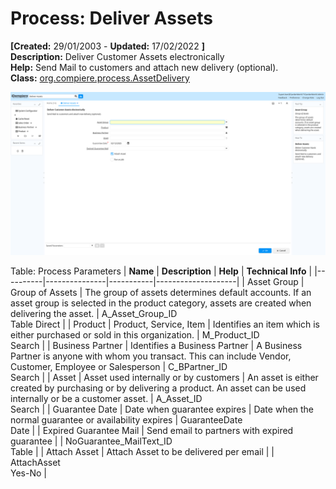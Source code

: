 # Process: Deliver Assets 

**[Created:** 29/01/2003 - **Updated:** 17/02/2022 **]**  
**Description:** Deliver Customer Assets electronically  
**Help:** Send Mail to customers and attach new delivery (optional).  
**Class:** [org.compiere.process.AssetDelivery](https://jenkins.idempiere.org/job/iDempiere12Daily/ws/org.idempiere.javadoc/API/org/compiere/process/AssetDelivery.html)

![](/img/docs/manual/DeliverAssets-Process_iDempiere_v12.0.0.png)

Table: Process Parameters
| **Name** | **Description** | **Help** | **Technical Info** |
|----------|---------------|-----------|--------------------|
| Asset Group | Group of Assets | The group of assets determines default accounts.  If an asset group is selected in the product category, assets are created when delivering the asset. | A_Asset_Group_ID<br/>Table Direct | 
| Product | Product, Service, Item | Identifies an item which is either purchased or sold in this organization. | M_Product_ID<br/>Search | 
| Business Partner | Identifies a Business Partner | A Business Partner is anyone with whom you transact.  This can include Vendor, Customer, Employee or Salesperson | C_BPartner_ID<br/>Search | 
| Asset | Asset used internally or by customers | An asset is either created by purchasing or by delivering a product.  An asset can be used internally or be a customer asset. | A_Asset_ID<br/>Search | 
| Guarantee Date | Date when guarantee expires | Date when the normal guarantee or availability expires | GuaranteeDate<br/>Date | 
| Expired Guarantee Mail | Send email to partners with expired guarantee |  | NoGuarantee_MailText_ID<br/>Table | 
| Attach Asset | Attach Asset to be delivered per email |  | AttachAsset<br/>Yes-No | 


